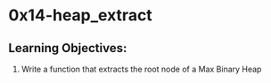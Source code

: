 # 0x14-heap_extract
## Learning Objectives:
1. Write a function that extracts the root node of a Max Binary Heap
